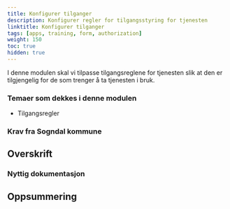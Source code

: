 ```yaml
---
title: Konfigurer tilganger
description: Konfigurer regler for tilgangsstyring for tjenesten
linktitle: Konfigurer tilganger
tags: [apps, training, form, authorization]
weight: 150
toc: true
hidden: true
---
```


I denne modulen skal vi tilpasse tilgangsreglene for tjenesten slik at den er tilgjengelig for de som trenger å 
ta tjenesten i bruk.


### Temaer som dekkes i denne modulen
- Tilgangsregler

### Krav fra Sogndal kommune


## Overskrift


### Nyttig dokumentasjon


## Oppsummering


